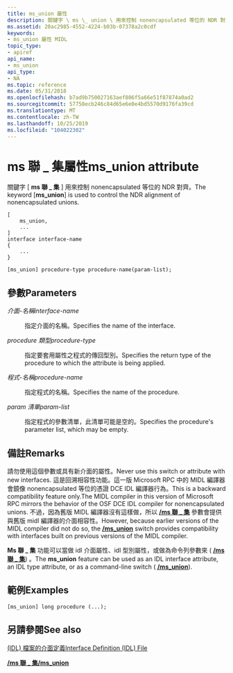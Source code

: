 ```yaml
---
title: ms_union 屬性
description: 關鍵字 \ ms \_ union \ 用來控制 nonencapsulated 等位的 NDR 對齊。
ms.assetid: 20ac2985-4552-4224-b03b-07378a2c0cdf
keywords:
- ms_union 屬性 MIDL
topic_type:
- apiref
api_name:
- ms_union
api_type:
- NA
ms.topic: reference
ms.date: 05/31/2018
ms.openlocfilehash: b7ad9b750027163aef806f5a66e51f87874a0ad2
ms.sourcegitcommit: 57758ecb246c84d65e6e0e4bd5570d9176fa39cd
ms.translationtype: MT
ms.contentlocale: zh-TW
ms.lasthandoff: 10/25/2019
ms.locfileid: "104022302"
---
```

# <a name="ms_union-attribute"></a><span data-ttu-id="91765-104">ms 聯 \_ 集屬性</span><span class="sxs-lookup"><span data-stu-id="91765-104">ms\_union attribute</span></span>

<span data-ttu-id="91765-105">關鍵字 \[ **ms 聯 \_ 集** \] 用來控制 nonencapsulated 等位的 NDR 對齊。</span><span class="sxs-lookup"><span data-stu-id="91765-105">The keyword \[**ms\_union**\] is used to control the NDR alignment of nonencapsulated unions.</span></span>

``` syntax
[
    ms_union,
    ...
]
interface interface-name 
{
    ...
}

[ms_union] procedure-type procedure-name(param-list);
```

## <a name="parameters"></a><span data-ttu-id="91765-106">參數</span><span class="sxs-lookup"><span data-stu-id="91765-106">Parameters</span></span>

<dl> <dt>

<span data-ttu-id="91765-107">*介面-名稱*</span><span class="sxs-lookup"><span data-stu-id="91765-107">*interface-name*</span></span> 
</dt> <dd>

<span data-ttu-id="91765-108">指定介面的名稱。</span><span class="sxs-lookup"><span data-stu-id="91765-108">Specifies the name of the interface.</span></span>

</dd> <dt>

<span data-ttu-id="91765-109">*procedure 類型*</span><span class="sxs-lookup"><span data-stu-id="91765-109">*procedure-type*</span></span> 
</dt> <dd>

<span data-ttu-id="91765-110">指定要套用屬性之程式的傳回型別。</span><span class="sxs-lookup"><span data-stu-id="91765-110">Specifies the return type of the procedure to which the attribute is being applied.</span></span>

</dd> <dt>

<span data-ttu-id="91765-111">*程式-名稱*</span><span class="sxs-lookup"><span data-stu-id="91765-111">*procedure-name*</span></span> 
</dt> <dd>

<span data-ttu-id="91765-112">指定程式的名稱。</span><span class="sxs-lookup"><span data-stu-id="91765-112">Specifies the name of the procedure.</span></span>

</dd> <dt>

<span data-ttu-id="91765-113">*param 清單*</span><span class="sxs-lookup"><span data-stu-id="91765-113">*param-list*</span></span> 
</dt> <dd>

<span data-ttu-id="91765-114">指定程式的參數清單，此清單可能是空的。</span><span class="sxs-lookup"><span data-stu-id="91765-114">Specifies the procedure's parameter list, which may be empty.</span></span>

</dd> </dl>

## <a name="remarks"></a><span data-ttu-id="91765-115">備註</span><span class="sxs-lookup"><span data-stu-id="91765-115">Remarks</span></span>

<span data-ttu-id="91765-116">請勿使用這個參數或具有新介面的屬性。</span><span class="sxs-lookup"><span data-stu-id="91765-116">Never use this switch or attribute with new interfaces.</span></span> <span data-ttu-id="91765-117">這是回溯相容性功能。這一版 Microsoft RPC 中的 MIDL 編譯器會鏡像 nonencapsulated 等位的憑證 DCE IDL 編譯器行為。</span><span class="sxs-lookup"><span data-stu-id="91765-117">This is a backward compatibility feature only.The MIDL compiler in this version of Microsoft RPC mirrors the behavior of the OSF DCE IDL compiler for nonencapsulated unions.</span></span> <span data-ttu-id="91765-118">不過，因為舊版 MIDL 編譯器沒有這樣做，所以 [**/ms 聯 \_ 集**](-ms-union.md) 參數會提供與舊版 midl 編譯器的介面相容性。</span><span class="sxs-lookup"><span data-stu-id="91765-118">However, because earlier versions of the MIDL compiler did not do so, the [**/ms\_union**](-ms-union.md) switch provides compatibility with interfaces built on previous versions of the MIDL compiler.</span></span>

<span data-ttu-id="91765-119">**Ms 聯 \_ 集** 功能可以當做 idl 介面屬性、idl 型別屬性，或做為命令列參數來 ( [**/ms 聯 \_ 集**](-ms-union.md)) 。</span><span class="sxs-lookup"><span data-stu-id="91765-119">The **ms\_union** feature can be used as an IDL interface attribute, an IDL type attribute, or as a command-line switch ( [**/ms\_union**](-ms-union.md)).</span></span>

## <a name="examples"></a><span data-ttu-id="91765-120">範例</span><span class="sxs-lookup"><span data-stu-id="91765-120">Examples</span></span>

``` syntax
[ms_union] long procedure (...);
```

## <a name="see-also"></a><span data-ttu-id="91765-121">另請參閱</span><span class="sxs-lookup"><span data-stu-id="91765-121">See also</span></span>

<dl> <dt>

[<span data-ttu-id="91765-122"> (IDL) 檔案的介面定義</span><span class="sxs-lookup"><span data-stu-id="91765-122">Interface Definition (IDL) File</span></span>](interface-definition-idl-file.md)
</dt> <dt>

[<span data-ttu-id="91765-123">**/ms 聯 \_ 集**</span><span class="sxs-lookup"><span data-stu-id="91765-123">**/ms\_union**</span></span>](-ms-union.md)
</dt> </dl>

 

 




